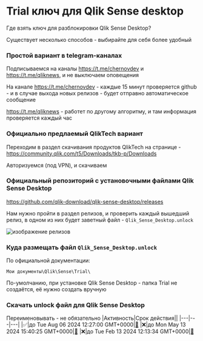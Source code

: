 # Trial ключ для Qlik Sense desktop

Где взять ключ для разблокировки Qlik Sense Desktop?

Существует несколько способов - выбирайте для себя более удобный
### Простой вариант в telegram-каналах

Подписываемся на каналы https://t.me/chernovdev и https://t.me/qliknews, и не выключаем оповещения

На канале https://t.me/chernovdev - каждые 15 минут проверяется github - и в случае выхода новых релизов - будет отправно автоматическое сообщение

https://t.me/qliknews - работет по другому алгоритму, и там информация проверяется каждый час

### Официально предлаемый QlikTech вариант

Переходим в раздел скачивания продуктов QlikTech на странице - https://community.qlik.com/t5/Downloads/tkb-p/Downloads

Авторизуемся (под VPN), и скачиваем

### Официальный репозиторий с установочными файлами Qlik Sense Desktop

https://github.com/qlik-download/qlik-sense-desktop/releases

Нам нужно пройти в раздел релизов, и проверить каждый вышедший релиз, в одном из них будет заветный файл - `Qlik_Sense_Desktop.unlock`

![изображение релизов](/img/arch/p8xWeGDD9u.png)


### Куда размещать файл `Qlik_Sense_Desktop.unlock`

По официальной документации:

```Folder
Мои документы\Qlik\Sense\Trial\
```

По-умолчанию, при установке Qlik Sense Desktop - папка Trial не создаётся, её нужно создать вручную

### Скачать unlock файл для Qlik Sense Desktop

Переименовывать - не обязательно
|Активность|Срок действия||
|---|---|---|
|✅|до Tue Aug 06 2024 12:27:00 GMT+0000|[🔗](/unlockfiles/082024_Qlik_Sense_Desktop.unlock)
|❌|до Mon May 13 2024 15:40:25 GMT+0000|[🔗](/unlockfiles/052024_Qlik_Sense_Desktop.unlock)
|❌|до Tue Feb 13 2024 12:13:34 GMT+0000|[🔗](/unlockfiles/022024_Qlik_Sense_Desktop.unlock)
